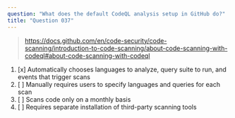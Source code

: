 ```yaml
---
question: "What does the default CodeQL analysis setup in GitHub do?"
title: "Question 037"
---
```


> https://docs.github.com/en/code-security/code-scanning/introduction-to-code-scanning/about-code-scanning-with-codeql#about-code-scanning-with-codeql
1. [x] Automatically chooses languages to analyze, query suite to run, and events that trigger scans
1. [ ] Manually requires users to specify languages and queries for each scan
1. [ ] Scans code only on a monthly basis
1. [ ] Requires separate installation of third-party scanning tools

